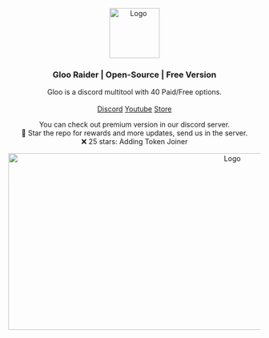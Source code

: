<p align="center">
  <a href="https://github.com/foundroes/GlooRaider">
    <img src="https://media.discordapp.net/attachments/1245112135659421857/1245119499099963504/smaller.png?ex=669393a5&is=66924225&hm=2febe59f29bfaaa1b65bc61416275cb90de6fc60d565e85594a29e00471c4966&=&format=webp&quality=losslesss" alt="Logo" width="100" height="100">
  </a>

  <h3 align="center">Gloo Raider | Open-Source | Free Version</h3>

  <p align="center">
    Gloo is a discord multitool with 40 Paid/Free options.
    <br/>
    <br/>
    <a href="https://discord.gg/uJE9rfJ7Tz">Discord</a>
    <a href="https://www.youtube.com/channel/UCNrJOMG81sdmjUSHpDC41-w">Youtube</a>
    <a href="https://lostroes.sell.app">Store</a>
  </p>
</p>

  <p align="center">
    You can check out premium version in our discord server.
    <br/>
    🌟 Star the repo for rewards and more updates, send us in the server.
    <br/>
    ❌ 25 stars: Adding Token Joiner
</p>
<p align="center">
  <a href="https://github.com/foundroes/GlooRaider">
    <img src="https://media.discordapp.net/attachments/1245112135659421857/1259864460131172433/image.png?ex=6693d336&is=669281b6&hm=42b327e4aa3ccc91352b004d2b4d04b0787549bb6e775b0bbb09046f3482354c&=&format=webp&quality=lossless" alt="Logo" width="879" height="353">
  </a>
